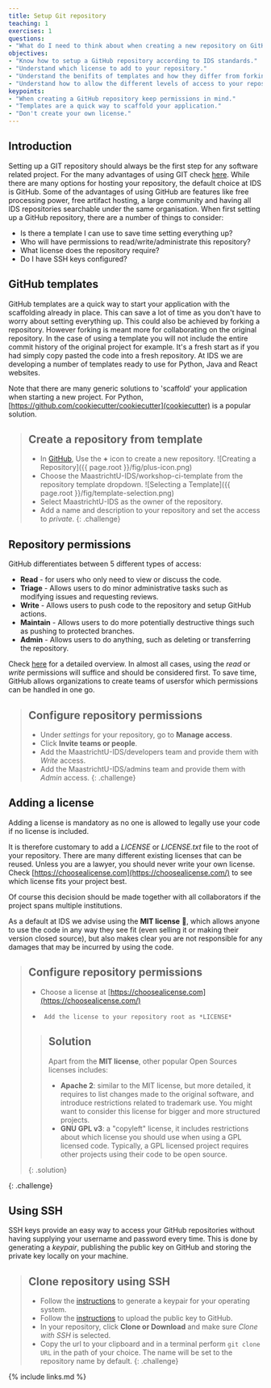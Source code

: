 ```yaml
---
title: Setup Git repository
teaching: 1
exercises: 1
questions:
- "What do I need to think about when creating a new repository on GitHub?"
objectives:
- "Know how to setup a GitHub repository according to IDS standards."
- "Understand which license to add to your repository."
- "Understand the benifits of templates and how they differ from forking/cloning."
- "Understand how to allow the different levels of access to your repository."
keypoints:
- "When creating a GitHub repository keep permissions in mind."
- "Templates are a quick way to scaffold your application."
- "Don't create your own license."
---
```

## Introduction
Setting up a GIT repository should always be the first step for any software related project. For the many advantages of using GIT check [here](https://guides.github.com/introduction/git-handbook/). While there are many options for hosting your repository, the default choice at IDS is GitHub. Some of the advantages of using GitHub are features like free processing power, free artifact hosting, a large community and having all IDS repositories searchable under the same organisation. 
When first setting up a GitHub repository, there are a number of things to consider:
- Is there a template I can use to save time setting everything up?
- Who will have permissions to read/write/administrate this repository?
- What license does the repository require?
- Do I have SSH keys configured?

## GitHub templates

GitHub templates are a quick way to start your application with the scaffolding already in place. This can save a lot of time as you don't have to worry about setting everything up. This could also be achieved by forking a repository. However forking is meant more for collaborating on the original repository. In the case of using a template you will not include the entire commit history of the original project for example. It's a fresh start as if you had simply copy pasted the code into a fresh repository. At IDS we are developing a number of templates ready to use for Python, Java and React websites.

Note that there are many generic solutions to 'scaffold' your application when starting a new project. For Python, [https://github.com/cookiecutter/cookiecutter](cookiecutter) is a popular solution.

> ## Create a repository from template
>
> * In [GitHub](https://GitHub.com), Use the **+** icon to create a new repository. 
> ![Creating a Repository]({{ page.root }}/fig/plus-icon.png)
> * Choose the MaastrichtU-IDS/workshop-ci-template from the repository template dropdown.
> ![Selecting a Template]({{ page.root }}/fig/template-selection.png)
> * Select MaastrichtU-IDS as the owner of the repository.
> * Add a name and description to your repository and set the access to *private*. 
{: .challenge}

## Repository permissions

GitHub differentiates between 5 different types of access:
- **Read** - for users who only need to view or discuss the code.
- **Triage** - Allows users to do minor administrative tasks such as modifying issues and requesting reviews.
- **Write** - Allows users to push code to the repository and setup GitHub actions.
- **Maintain** - Allows users to do more potentially destructive things such as pushing to protected branches. 
- **Admin** - Allows users to do anything, such as deleting or transferring the repository.

Check [here](https://help.github.com/en/github/setting-up-and-managing-organizations-and-teams/repository-permission-levels-for-an-organization) for a detailed overview. In almost all cases, using the *read* or *write* permissions will suffice and should be considered first. To save time, GitHub allows organizations to create teams of usersfor which permissions can be handled in one go. 

> ## Configure repository permissions
> *   Under *settings* for your repository, go to **Manage access**.
> *   Click **Invite teams or people**.
> *   Add the MaastrichtU-IDS/developers team and provide them with *Write* access.
> *   Add the MaastrichtU-IDS/admins team and provide them with *Admin* access.
{: .challenge}

## Adding a license

Adding a license is mandatory as no one is allowed to legally use your code if no license is included. 

It is therefore customary to add a *LICENSE* or *LICENSE.txt* file to the root of your repository. There are many different existing licenses that can be reused. Unless you are a lawyer, you should never write your own license. Check [https://choosealicense.com](https://choosealicense.com/) to see which license fits your project best. 

Of course this decision should be made together with all collaborators if the project spans multiple institutions. 

As a default at IDS we advise using the **MIT license** 📜, which allows anyone to use the code in any way they see fit (even selling it or making their version closed source), but also makes clear you are not responsible for any damages that may be incurred by using the code.

> ## Configure repository permissions
> *   Choose a license at [https://choosealicense.com](https://choosealicense.com/)
> *	     Add the license to your repository root as *LICENSE*
>
> > ## Solution
> >
> > Apart from the **MIT license**, other popular Open Sources licenses includes:
> >
> > * **Apache 2**: similar to the MIT license, but more detailed, it requires to list changes made to the original software, and introduce restrictions related to trademark use.  You might want to consider this license for bigger and more structured projects.
> > * **GNU GPL v3**: a "copyleft" license, it includes restrictions about which license you should use when using a GPL licensed code. Typically, a GPL licensed project requires other projects using their code to be open source.
> >
> >
> {: .solution} 
>
{: .challenge}

## Using SSH

SSH keys provide an easy way to access your GitHub repositories without having supplying your username and password every time. This is done by generating a *keypair*, publishing the public key on GitHub and storing the private key locally on your machine.

> ## Clone repository using SSH
>
> * Follow the [instructions](https://help.github.com/en/github/authenticating-to-github/generating-a-new-ssh-key-and-adding-it-to-the-ssh-agent) to generate a keypair for your operating system.
> * Follow the [instructions](https://help.github.com/en/github/authenticating-to-github/adding-a-new-ssh-key-to-your-github-account) to upload the public key to GitHub.
> * In your repository, click **Clone or Download** and make sure *Clone with SSH* is selected. 
> * Copy the url to your clipboard and in a terminal perform ```git clone URL``` in the path of your choice. The name will be set to the repository name by default.
{: .challenge}

{% include links.md %}